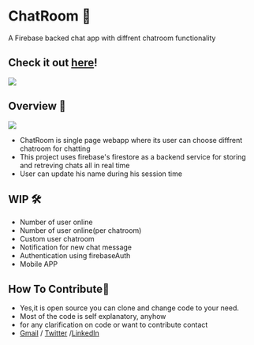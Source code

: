 # ChatRoom 💬
 A Firebase backed chat app with diffrent chatroom functionality

 ## Check it out [here]!
<img src="https://forthebadge.com/images/badges/made-with-javascript.svg"> 

## Overview 👀
<img src="gitres/img.png">

- ChatRoom is single page webapp where its user can choose diffrent chatroom for chatting
- This project uses firebase's firestore as a backend service for storing and retreving chats all in real time
- User can update his name during his session time

## WIP 🛠
- Number of user online
- Number of user online(per chatroom)
- Custom user chatroom
- Notification for new chat message
- Authentication using firebaseAuth
- Mobile APP

## How To Contribute🤝 
- Yes,it is open source you can clone and change code to your need.
- Most of the code is self explanatory, anyhow
- for any clarification on code or want to contribute contact 
- [Gmail] / [Twitter] /[LinkedIn]

[Gmail]: <mailto:vashish888@gmail.com>
[LinkedIn]: <https://www.linkedin.com/in/asish-raju-7a0b90192>
[Twitter]: <https://twitter.com/vashish888>
[here]:<https://asishraju.me/ChatRoom/>



